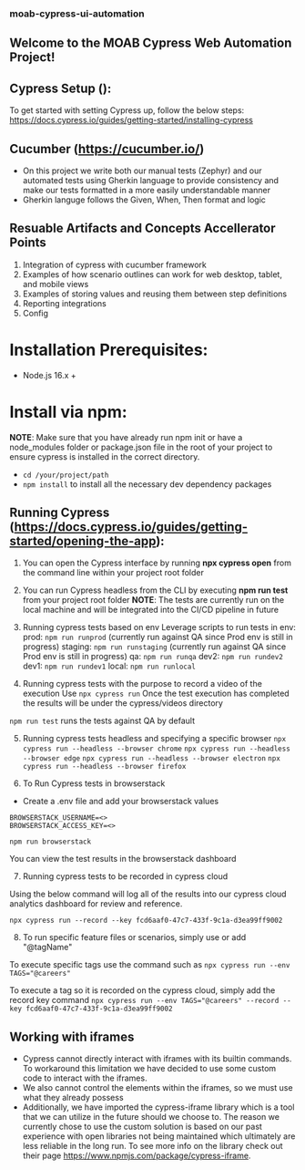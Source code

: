 ### moab-cypress-ui-automation
## Welcome to the MOAB Cypress Web Automation Project!

## Cypress Setup ():
To get started with setting Cypress up, follow the below steps:
https://docs.cypress.io/guides/getting-started/installing-cypress

## Cucumber (https://cucumber.io/)
- On this project we write both our manual tests (Zephyr) and our automated tests using Gherkin language to provide consistency and make our tests formatted in a more easily understandable manner
- Gherkin languge follows the Given, When, Then format and logic

## Resuable Artifacts and Concepts Accellerator Points
1. Integration of cypress with cucumber framework
2. Examples of how scenario outlines can work for web desktop, tablet, and mobile views
3. Examples of storing values and reusing them between step definitions
4. Reporting integrations
5. Config

# Installation Prerequisites:
- Node.js 16.x +

# Install via npm:
**NOTE**: Make sure that you have already run npm init or have a node_modules folder or package.json file in the root of your project to ensure cypress is installed in the correct directory.
- `cd /your/project/path`
- `npm install` to install all the necessary dev dependency packages


## Running Cypress (https://docs.cypress.io/guides/getting-started/opening-the-app):
1. You can open the Cypress interface by running **npx cypress open** from the command line within your project root folder
2. You can run Cypress headless from the CLI by executing **npm run test** from your project root folder
**NOTE**: The tests are currently run on the local machine and will be integrated into the CI/CD pipeline in future

3. Running cypress tests based on env
Leverage scripts to run tests in env: 
prod: `npm run runprod` (currently run against QA since Prod env is still in progress)
staging: `npm run runstaging` (currently run against QA since Prod env is still in progress)
qa: `npm run runqa`
dev2: `npm run rundev2` 
dev1: `npm run rundev1` 
local: `npm run runlocal` 

4. Running cypress tests with the purpose to record a video of the execution
Use `npx cypress run`
Once the test execution has completed the results will be under the cypress/videos directory

`npm run test` runs the tests against QA by default

5. Running cypress tests headless and specifying a specific browser
`npx cypress run --headless --browser chrome`
`npx cypress run --headless --browser edge`
`npx cypress run --headless --browser electron`
`npx cypress run --headless --browser firefox` 

6. To Run Cypress tests in browserstack
- Create a .env file and add your browserstack values
```
BROWSERSTACK_USERNAME=<>
BROWSERSTACK_ACCESS_KEY=<>
```
`npm run browserstack`

You can view the test results in the browserstack dashboard

7. Running cypress tests to be recorded in cypress cloud

Using the below command will log all of the results into our cypress cloud analytics dashboard for review and reference.

`npx cypress run --record --key fcd6aaf0-47c7-433f-9c1a-d3ea99ff9002`

8. To run specific feature files or scenarios, simply use or add "@tagName"

To execute specific tags use the command such as `npx cypress run --env TAGS="@careers"`

To execute a tag so it is recorded on the cypress cloud, simply add the record key command `npx cypress run --env TAGS="@careers" --record --key fcd6aaf0-47c7-433f-9c1a-d3ea99ff9002`

## Working with iframes
- Cypress cannot directly interact with iframes with its builtin commands. To workaround this limitation we have decided to use some custom code to interact with the iframes.
- We also cannot control the elements within the iframes, so we must use what they already possess
- Additionally, we have imported the cypress-iframe library which is a tool that we can utilize in the future should we choose to. The reason we currently chose to use the custom solution is based on our past experience with open libraries not being maintained which ultimately are less reliable in the long run. To see more info on the library check out their page https://www.npmjs.com/package/cypress-iframe. 